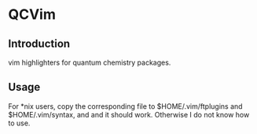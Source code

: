 QCVim
===

Introduction
---
vim highlighters for quantum chemistry packages.

Usage
----
For *nix users, copy the corresponding file to $HOME/.vim/ftplugins and $HOME/.vim/syntax, and and it should work. Otherwise I do not know how to use.

